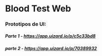 # Blood Test Web
###  Prototipos de UI:
##### Parte 1 - https://app.uizard.io/p/c5c33bd8
##### parte 2 - https://app.uizard.io/p/70389932